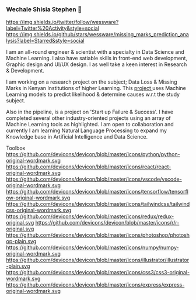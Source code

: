 ### Wechale Shisia Stephen 👋



https://img.shields.io/twitter/follow/wessware?label=Twitter%20Activity&style=social
https://img.shields.io/github/stars/wessware/missing_marks_prediction_analysis?label=Starred&style=social

I am an all-round engineer & scientist with a specialty in Data Science and Machine Learning. I also have satiable skills in front-end web development, Graphic design and UI/UX design. I as well take a keen interest in Research & Development.

I am working on a research project on the subject; Data Loss & Missing Marks in Kenyan Institutions of higher Learning. This <a href='https://github.com/users/wessware/projects/1'> project </a> uses Machine Learning models to predict likelihood & determine causes w.r.t the study subject. 

Also in the pipeline, is a project on 'Start up Failure & Success'. I have completed several other industry-oriented projects using an array of Machine Learning tools as highlighted. I am open to collaboration and currently I am learning Natural Language Processing to expand my Knowledge base in Artificial Intelligence and Data Science. 

Toolbox
https://github.com/devicons/devicon/blob/master/icons/python/python-original-wordmark.svg
https://github.com/devicons/devicon/blob/master/icons/react/react-original-wordmark.svg
https://github.com/devicons/devicon/blob/master/icons/vscode/vscode-original-wordmark.svg
https://github.com/devicons/devicon/blob/master/icons/tensorflow/tensorflow-original-wordmark.svg
https://github.com/devicons/devicon/blob/master/icons/tailwindcss/tailwindcss-original-wordmark.svg
https://github.com/devicons/devicon/blob/master/icons/redux/redux-original.svg
https://github.com/devicons/devicon/blob/master/icons/r/r-original.svg
https://github.com/devicons/devicon/blob/master/icons/photoshop/photoshop-plain.svg
https://github.com/devicons/devicon/blob/master/icons/numpy/numpy-original-wordmark.svg
https://github.com/devicons/devicon/blob/master/icons/illustrator/illustrator-plain.svg
https://github.com/devicons/devicon/blob/master/icons/css3/css3-original-wordmark.svg
https://github.com/devicons/devicon/blob/master/icons/express/express-original-wordmark.svg
















